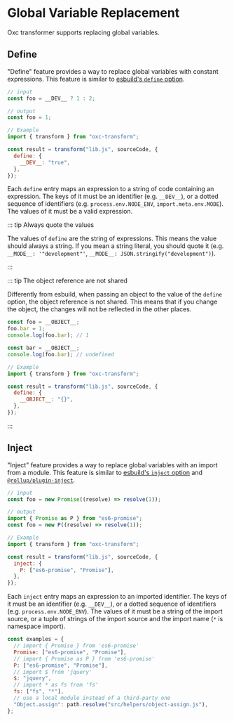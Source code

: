 # Global Variable Replacement

Oxc transformer supports replacing global variables.

## Define

"Define" feature provides a way to replace global variables with constant expressions. This feature is similar to [esbuild's `define` option](https://esbuild.github.io/api/#define).

```js
// input
const foo = __DEV__ ? 1 : 2;

// output
const foo = 1;
```

```js
// Example
import { transform } from "oxc-transform";

const result = transform("lib.js", sourceCode, {
  define: {
    __DEV__: "true",
  },
});
```

Each `define` entry maps an expression to a string of code containing an expression. The keys of it must be an identifier (e.g. `__DEV__`), or a dotted sequence of identifiers (e.g. `process.env.NODE_ENV`, `import.meta.env.MODE`). The values of it must be a valid expression.

::: tip Always quote the values

The values of `define` are the string of expressions. This means the value should always a string. If you mean a string literal, you should quote it (e.g. `__MODE__: '"development"'`, `__MODE__: JSON.stringify("development")`).

:::

::: tip The object reference are not shared

Differently from esbuild, when passing an object to the value of the `define` option, the object reference is not shared. This means that if you change the object, the changes will not be reflected in the other places.

```js
const foo = __OBJECT__;
foo.bar = 1;
console.log(foo.bar); // 1

const bar = __OBJECT__;
console.log(foo.bar); // undefined
```

```js
// Example
import { transform } from "oxc-transform";

const result = transform("lib.js", sourceCode, {
  define: {
    __OBJECT__: "{}",
  },
});
```

:::

## Inject

"Inject" feature provides a way to replace global variables with an import from a module. This feature is similar to [esbuild's `inject` option](https://esbuild.github.io/api/#inject) and [`@rollup/plugin-inject`](https://github.com/rollup/plugins/tree/master/packages/inject).

```js
// input
const foo = new Promise((resolve) => resolve(1));

// output
import { Promise as P } from "es6-promise";
const foo = new P((resolve) => resolve(1));
```

```js
// Example
import { transform } from "oxc-transform";

const result = transform("lib.js", sourceCode, {
  inject: {
    P: ["es6-promise", "Promise"],
  },
});
```

Each `inject` entry maps an expression to an imported identifier. The keys of it must be an identifier (e.g. `__DEV__`), or a dotted sequence of identifiers (e.g. `process.env.NODE_ENV`). The values of it must be a string of the import source, or a tuple of strings of the import source and the import name (`*` is namespace import).

```js
const examples = {
  // import { Promise } from 'es6-promise'
  Promise: ["es6-promise", "Promise"],
  // import { Promise as P } from 'es6-promise'
  P: ["es6-promise", "Promise"],
  // import $ from 'jquery'
  $: "jquery",
  // import * as fs from 'fs'
  fs: ["fs", "*"],
  // use a local module instead of a third-party one
  "Object.assign": path.resolve("src/helpers/object-assign.js"),
};
```
